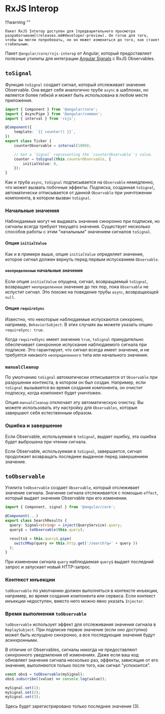 # RxJS Interop

!!!warning ""

    Пакет RxJS Interop доступен для [предварительного просмотра разработчиком](releases.md#developer-preview). Он готов для того, чтобы вы могли попробовать, но он может измениться до того, как станет стабильным.

Пакет `@angular/core/rxjs-interop` от Angular, который предоставляет полезные утилиты для интеграции [Angular Signals](signals.md) с RxJS Observables.

## `toSignal`

Функция `toSignal` создает сигнал, который отслеживает значение Observable. Она ведет себя аналогично трубе `async` в шаблонах, но является более гибкой и может быть использована в любом месте приложения.

```ts
import { Component } from '@angular/core';
import { AsyncPipe } from '@angular/common';
import { interval } from 'rxjs';

@Component({
    template: `{{ counter() }}`,
})
export class Ticker {
    counterObservable = interval(1000);

    // Get a `Signal` representing the `counterObservable`'s value.
    counter = toSignal(this.counterObservable, {
        initialValue: 0,
    });
}
```

Как и труба `async`, `toSignal` подписывается на `Observable` немедленно, что может вызвать побочные эффекты. Подписка, созданная `toSignal`, автоматически отписывается от данной `Observable` при уничтожении компонента, в котором вызван `toSignal`.

### Начальные значения

Наблюдаемые могут не выдавать значение синхронно при подписке, но сигналы всегда требуют текущего значения. Существует несколько способов работы с этим "начальным" значением сигналов `toSignal`.

#### Опция `initialValue`

Как и в примере выше, опция `initialValue` определяет значение, которое сигнал должен вернуть перед первым испусканием `Observable`.

#### `неопределенные` начальные значения

Если опция `initialValue` опущена, сигнал, возвращаемый `toSignal`, возвращает `неопределенное` значение до тех пор, пока `Observable` не испустит сигнал. Это похоже на поведение трубы `async`, возвращающей `null`.

#### Опция `requireSync`

Известно, что некоторые наблюдаемые испускаются синхронно, например, `BehaviorSubject`. В этих случаях вы можете указать опцию `requireSync: true`.

Когда `requiredSync` имеет значение `true`, `toSignal` принудительно обеспечивает синхронное испускание наблюдаемого сигнала при подписке. Это гарантирует, что сигнал всегда имеет значение, и не требуется никакого `неопределенного` типа или начального значения.

### `manualCleanup`

По умолчанию `toSignal` автоматически отписывается от `Observable` при разрушении контекста, в котором он был создан. Например, если `toSignal` вызывается во время создания компонента, он очистит подписку, когда компонент будет уничтожен.

Опция `manualCleanup` отключает эту автоматическую очистку. Вы можете использовать эту настройку для `Observables`, которые завершают себя естественным образом.

### Ошибка и завершение

Если Observable, используемая в `toSignal`, выдает ошибку, эта ошибка будет выброшена при чтении сигнала.

Если Observable, используемая в `toSignal`, завершается, сигнал продолжает возвращать последнее выданное перед завершением значение.

## `toObservable`

Утилита `toObservable` создает `Observable`, который отслеживает значение сигнала. Значение сигнала отслеживается с помощью `effect`, который выдает значение Observable при его изменении.

```ts
import { Component, signal } from '@angular/core';

@Component(...)
export class SearchResults {
  query: Signal<string> = inject(QueryService).query;
  query$ = toObservable(this.query);

  results$ = this.query$.pipe(
    switchMap(query => this.http.get('/search?q=' + query ))
  );
}
```

При изменении сигнала `query` наблюдаемая `query$` выдает последний запрос и запускает новый HTTP-запрос.

### Контекст инъекции

`toObservable` по умолчанию должен выполняться в контексте инъекции, например, во время создания компонента или сервиса. Если контекст инъекции недоступен, вместо него можно явно указать `Injector`.

### Время выполнения `toObservable`

`toObservable` использует эффект для отслеживания значения сигнала в `ReplaySubject`. При подписке первое значение (если оно доступно) может быть испущено синхронно, а все последующие значения будут асинхронными.

В отличие от Observables, сигналы никогда не предоставляют синхронного уведомления об изменениях. Даже если ваш код обновляет значение сигнала несколько раз, эффекты, зависящие от его значения, выполняются только после того, как сигнал "успокоится".

```ts
const obs$ = toObservable(mySignal);
obs$.subscribe((value) => console.log(value));

mySignal.set(1);
mySignal.set(2);
mySignal.set(3);
```

Здесь будет зарегистрировано только последнее значение (3).
